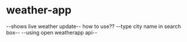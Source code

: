 # weather-app
--shows live weather update--
how to use??
--type city name in search box--
--using open weatherapp api--
